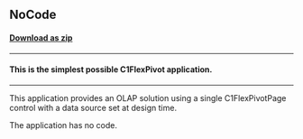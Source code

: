 ## NoCode
#### [Download as zip](https://minhaskamal.github.io/DownGit/#/home?url=https://github.com/GrapeCity/ComponentOne-WinForms-Samples/tree/master/NetFramework\FlexPivot\CS\NoCode)
____
#### This is the simplest possible C1FlexPivot application.
____
This application provides an OLAP solution using a single C1FlexPivotPage control with a data source set at design time. 

The application has no code. 